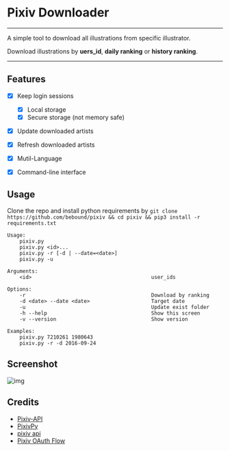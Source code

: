 # Pixiv Downloader
---

A simple tool to download all illustrations from specific illustrator.

Download illustrations by **uers\_id**, **daily ranking** or **history ranking**.

---

## Features
- [x] Keep login sessions
  - [x] Local storage
  - [x] Secure storage (not memory safe)
- [x] Update downloaded artists
- [x] Refresh downloaded artists
- [x] Mutil-Language
- [x] Command-line interface


## Usage
Clone the repo and install python requirements by `git clone https://github.com/bebound/pixiv && cd pixiv && pip3 install -r requirements.txt`

```
Usage:
    pixiv.py
    pixiv.py <id>...
    pixiv.py -r [-d | --date=<date>]
    pixiv.py -u

Arguments:
    <id>                                       user_ids

Options:
    -r                                         Download by ranking
    -d <date> --date <date>                    Target date
    -u                                         Update exist folder
    -h --help                                  Show this screen
    -v --version                               Show version

Examples:
    pixiv.py 7210261 1980643
    pixiv.py -r -d 2016-09-24
```


## Screenshot


![img](https://raw.github.com/bebound/Pixiv/master/ScreenShot/4.png)


## Credits
- [Pixiv-API](https://github.com/twopon/Pixiv-API)
- [PixivPy](https://github.com/upbit/pixivpy)
- [pixiv api](https://danbooru.donmai.us/wiki_pages/58938)
- [Pixiv OAuth Flow](https://gist.github.com/ZipFile/c9ebedb224406f4f11845ab700124362)

